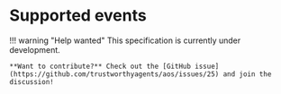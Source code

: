 # Supported events

!!! warning "Help wanted"
    This specification is currently under development.
    
    **Want to contribute?** Check out the [GitHub issue](https://github.com/trustworthyagents/aos/issues/25) and join the discussion!
